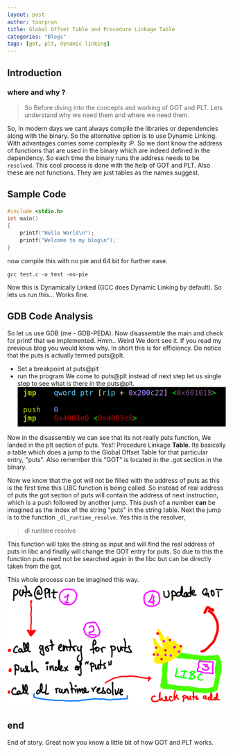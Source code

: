 ```yaml
---
layout: post
author: tourpran
title: Global Offset Table and Procedure Linkage Table
categories: "Blogs"
tags: [got, plt, dynamic linking]
---
```


## Introduction

### where and why ?

> So Before diving into the concepts and working of GOT and PLT. Lets understand why we need them and where we need them. 

So, In modern days we cant always compile the libraries or dependencies along with the binary. So the alternative option is to use Dynamic Linking. With advantages comes some complexity :P. So we dont know the address of functions that are used in the binary which are indeed defined in the dependency. So each time the binary runs the address needs to be ``resolved``. This cool process is done with the help of GOT and PLT. Also these are not functions. They are just tables as the names suggest.

## Sample Code 

```c
#include <stdio.h>
int main()
{
	printf("Hello World\n");
	printf("Welcome to my blog\n");
}
```
now compile this with no pie and 64 bit for further ease.
```
gcc test.c -o test -no-pie
```

Now this is Dynamically Linked (GCC does Dynamic Linking by default). So lets us run this... Works fine.

## GDB Code Analysis

So let us use GDB (me - GDB-PEDA). Now disassemble the main and check for printf that we implemented. Hmm.. Weird We dont see it. If you read my previous blog you would know why. In short this is for efficiency. Do notice that the puts is actually termed puts@plt. 
* Set a breakpoint at puts@plt
* run the program
We come to puts@plt instead of next step let us single step to see what is there in the puts@plt. 
![](/assets/images/got1.png)

Now in the disassembly we can see that its not really puts function, We landed in the plt section of puts. Yes!! Procedure Linkage **Table**. Its basically a table which does a jump to the Global Offset Table for that particular entry, "puts". Also remember this "GOT" is located in the .got section in the binary.

Now we know that the got will not be filled with the address of puts as this is the first time this LIBC function is being called. So instead of real address of puts the got section of puts will contain the address of next instruction, which is a push followed by another jump. This push of a number **can** be imagined as the index of the string "puts" in the string table. Next the jump is to the function ``_dl_runtime_resolve``. Yes this is the resolver, 

> dl runtime resolve 

This function will take the string as input and will find the real address of puts in libc and finally will change the GOT entry for puts. So due to this the function puts need not be searched again in the libc but can be directly taken from the got.

This whole process can be imagined this way.
![](/assets/images/got2.png)

## end
End of story. Great now you know a little bit of how GOT and PLT works.